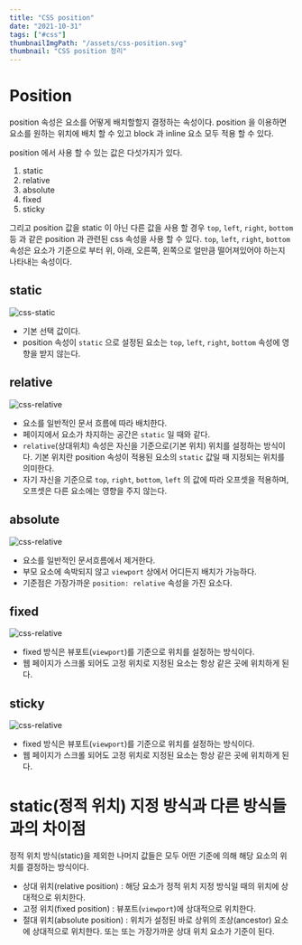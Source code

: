 ```yaml
---
title: "CSS position"
date: "2021-10-31"
tags: ["#css"]
thumbnailImgPath: "/assets/css-position.svg"
thumbnail: "CSS position 정리"
---
```


# Position

position 속성은 요소를 어떻게 배치할할지 결정하는 속성이다. position 을 이용하면 요소를 원하는 위치에 배치 할 수 있고 block 과 inline 요소 모두 적용 할 수 있다.

position 에서 사용 할 수 있는 값은 다섯가지가 있다.

1. static
2. relative
3. absolute
4. fixed
5. sticky

그리고 position 값을 static 이 아닌 다른 값을 사용 할 경우 `top`, `left`, `right`, `bottom` 등 과 같은 position 과 관련된 css 속성을 사용 할 수 있다. `top`, `left`, `right`, `bottom` 속성은 요소가 기준으로 부터 위, 아래, 오른쪽, 왼쪽으로 얼만큼 떨어져있어야 하는지 나타내는 속성이다.

## static

![css-static](https://codesandbox.io/embed/position-static-htwud?fontsize=14&hidenavigation=1&module=%2Findex.css&theme=dark)

- 기본 선택 값이다.
- position 속성이 `static` 으로 설정된 요소는 `top`, `left`, `right`, `bottom` 속성에 영향을 받지 않는다.

## relative

![css-relative](https://codesandbox.io/embed/position-relative-oojqg?fontsize=14&hidenavigation=1&module=%2Findex.css&theme=dark)

- 요소를 일반적인 문서 흐름에 따라 배치한다.
- 페이지에서 요소가 차지하는 공간은 `static` 일 때와 같다.
- `relative`(상대위치) 속성은 자신을 기준으로(기본 위치) 위치를 설정하는 방식이다.
  기본 위치란 position 속성이 적용된 요소의 `static` 값일 때 지정되는 위치를 의미한다.
- 자기 자신을 기준으로 `top`, `right`, `bottom`, `left` 의 값에 따라 오프셋을 적용하며, 오프셋은 다른 요소에는 영향을 주지 않는다.

## absolute

![css-relative](https://codesandbox.io/embed/position-absolute-kt6d2?fontsize=14&hidenavigation=1&module=%2Findex.css&theme=dark)

- 요소를 일반적인 문서흐름에서 제거한다.
- 부모 요소에 속박되지 않고 `viewport` 상에서 어디든지 배치가 가능하다.
- 기준점은 가장가까운 `position: relative` 속성을 가진 요소다.

## fixed

![css-relative](https://codesandbox.io/embed/position-fixed-rndg2?fontsize=14&hidenavigation=1&module=%2Findex.css&theme=dark)

- fixed 방식은 뷰포트(`viewport`)를 기준으로 위치를 설정하는 방식이다.
- 웹 페이지가 스크롤 되어도 고정 위치로 지정된 요소는 항상 같은 곳에 위치하게 된다.

## sticky

![css-relative](https://codesandbox.io/embed/position-sticky-376mk?fontsize=14&hidenavigation=1&module=%2Findex.css&theme=dark)

- fixed 방식은 뷰포트(`viewport`)를 기준으로 위치를 설정하는 방식이다.
- 웹 페이지가 스크롤 되어도 고정 위치로 지정된 요소는 항상 같은 곳에 위치하게 된다.

# static(정적 위치) 지정 방식과 다른 방식들과의 차이점

정적 위치 방식(static)을 제외한 나머지 값들은 모두 어떤 기준에 의해 해당 요소의 위치를 결정하는 방식이다.

- 상대 위치(relative position) : 해당 요소가 정적 위치 지정 방식일 때의 위치에 상대적으로 위치한다.
- 고정 위치(fixed position) : 뷰포트(`viewport`)에 상대적으로 위치한다.
- 절대 위치(absolute position) : 위치가 설정된 바로 상위의 조상(ancestor) 요소에 상대적으로 위치한다. 또는 또는 가장가까운 상대 위치 요소가 기준이 된다.

```

```
